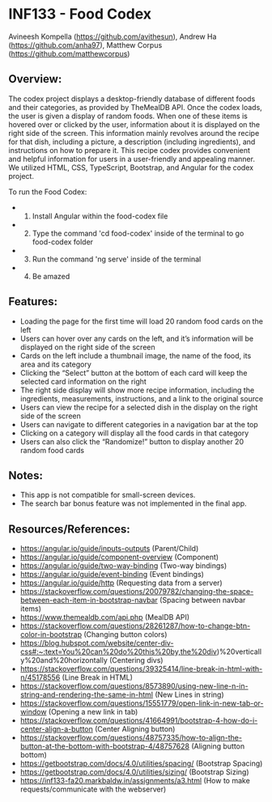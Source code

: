 # INF133 - Food Codex
Avineesh Kompella (https://github.com/avithesun), Andrew Ha (https://github.com/anha97), Matthew Corpus (https://github.com/matthewcorpus)

## Overview: 
The codex project displays a desktop-friendly database of different foods and their categories, as provided by TheMealDB API. Once the codex loads, the user is given a display of random foods. When one of these items is hovered over or clicked by the user, information about it is displayed on the right side of the screen. This information mainly revolves around the recipe for that dish, including a picture, a description (including ingredients), and instructions on how to prepare it. This recipe codex provides convenient and helpful information for users in a user-friendly and appealing manner. We utilized HTML, CSS, TypeScript, Bootstrap, and Angular for the codex project.


To run the Food Codex:
- 1. Install Angular within the food-codex file
- 2. Type the command 'cd food-codex' inside of the terminal to go food-codex folder
- 3. Run the command 'ng serve' inside of the terminal
- 4. Be amazed

## Features:
- Loading the page for the first time will load 20 random food cards on the left
- Users can hover over any cards on the left, and it’s information will be displayed on the right side of the screen
- Cards on the left include a thumbnail image, the name of the food, its area and its category
- Clicking the “Select” button at the bottom of each card will keep the selected card information on the right
- The right side display will show more recipe information, including the ingredients, measurements, instructions, and a link to the original source
- Users can view the recipe for a selected dish in the display on the right side of the screen
- Users can navigate to different categories in a navigation bar at the top
- Clicking on a category will display all the food cards in that category
- Users can also click the “Randomize!” button to display another 20 random food cards

## Notes:
- This app is not compatible for small-screen devices. 
- The search bar bonus feature was not implemented in the final app.

## Resources/References:
- https://angular.io/guide/inputs-outputs (Parent/Child)
- https://angular.io/guide/component-overview (Component)
- https://angular.io/guide/two-way-binding (Two-way bindings)
- https://angular.io/guide/event-binding (Event bindings)
- https://angular.io/guide/http (Requesting data from a server)
- https://stackoverflow.com/questions/20079782/changing-the-space-between-each-item-in-bootstrap-navbar (Spacing between navbar items)
- https://www.themealdb.com/api.php (MealDB API)
- https://stackoverflow.com/questions/28261287/how-to-change-btn-color-in-bootstrap (Changing button colors)
- https://blog.hubspot.com/website/center-div-css#:~:text=You%20can%20do%20this%20by,the%20div)%20vertically%20and%20horizontally (Centering divs)
- https://stackoverflow.com/questions/39325414/line-break-in-html-with-n/45178556 (Line Break in HTML)
- https://stackoverflow.com/questions/8573890/using-new-line-n-in-string-and-rendering-the-same-in-html (New Lines in string)
- https://stackoverflow.com/questions/15551779/open-link-in-new-tab-or-window (Opening a new link in tab)
- https://stackoverflow.com/questions/41664991/bootstrap-4-how-do-i-center-align-a-button (Center Aligning button)
- https://stackoverflow.com/questions/48757335/how-to-align-the-button-at-the-bottom-with-bootstrap-4/48757628 (Aligning button bottom)
- https://getbootstrap.com/docs/4.0/utilities/spacing/ (Bootstrap Spacing)
- https://getbootstrap.com/docs/4.0/utilities/sizing/ (Bootstrap Sizing)
- https://inf133-fa20.markbaldw.in/assignments/a3.html (How to make requests/communicate with the webserver)
